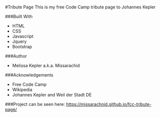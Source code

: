 #Tribute Page
This is my free Code Camp tribute page to Johannes Kepler

###Built With
+  HTML  
+  CSS  
+  Javascript  
+  Jquery  
+  Bootstrap  

###Author
+  Melissa Kepler a.k.a. Missarachid  

###Acknowledgements
+  Free Code Camp
+  Wikipedia
+  Johannes Kepler and Weil der Stadt DE

###Project can be seen here: https://missarachnid.github.io/fcc-tribute-page/
